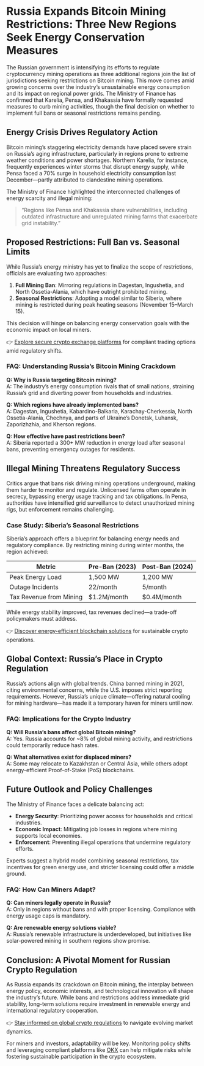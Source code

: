 # Russia Expands Bitcoin Mining Restrictions: Three New Regions Seek Energy Conservation Measures  

The Russian government is intensifying its efforts to regulate cryptocurrency mining operations as three additional regions join the list of jurisdictions seeking restrictions on Bitcoin mining. This move comes amid growing concerns over the industry’s unsustainable energy consumption and its impact on regional power grids. The Ministry of Finance has confirmed that Karelia, Pensa, and Khakassia have formally requested measures to curb mining activities, though the final decision on whether to implement full bans or seasonal restrictions remains pending.  

## Energy Crisis Drives Regulatory Action  

Bitcoin mining’s staggering electricity demands have placed severe strain on Russia’s aging infrastructure, particularly in regions prone to extreme weather conditions and power shortages. Northern Karelia, for instance, frequently experiences winter storms that disrupt energy supply, while Pensa faced a 70% surge in household electricity consumption last December—partly attributed to clandestine mining operations.  

The Ministry of Finance highlighted the interconnected challenges of energy scarcity and illegal mining:  
> “Regions like Pensa and Khakassia share vulnerabilities, including outdated infrastructure and unregulated mining farms that exacerbate grid instability.”  

## Proposed Restrictions: Full Ban vs. Seasonal Limits  

While Russia’s energy ministry has yet to finalize the scope of restrictions, officials are evaluating two approaches:  

1. **Full Mining Ban**: Mirroring regulations in Dagestan, Ingushetia, and North Ossetia-Alania, which have outright prohibited mining.  
2. **Seasonal Restrictions**: Adopting a model similar to Siberia, where mining is restricted during peak heating seasons (November 15–March 15).  

This decision will hinge on balancing energy conservation goals with the economic impact on local miners.  

👉 [Explore secure crypto exchange platforms](https://bit.ly/okx-bonus) for compliant trading options amid regulatory shifts.  

### FAQ: Understanding Russia’s Bitcoin Mining Crackdown  

**Q: Why is Russia targeting Bitcoin mining?**  
A: The industry’s energy consumption rivals that of small nations, straining Russia’s grid and diverting power from households and industries.  

**Q: Which regions have already implemented bans?**  
A: Dagestan, Ingushetia, Kabardino-Balkaria, Karachay-Cherkessia, North Ossetia-Alania, Chechnya, and parts of Ukraine’s Donetsk, Luhansk, Zaporizhzhia, and Kherson regions.  

**Q: How effective have past restrictions been?**  
A: Siberia reported a 300+ MW reduction in energy load after seasonal bans, preventing emergency outages for residents.  

## Illegal Mining Threatens Regulatory Success  

Critics argue that bans risk driving mining operations underground, making them harder to monitor and regulate. Unlicensed farms often operate in secrecy, bypassing energy usage tracking and tax obligations. In Pensa, authorities have intensified grid surveillance to detect unauthorized mining rigs, but enforcement remains challenging.  

### Case Study: Siberia’s Seasonal Restrictions  

Siberia’s approach offers a blueprint for balancing energy needs and regulatory compliance. By restricting mining during winter months, the region achieved:  

| Metric               | Pre-Ban (2023) | Post-Ban (2024) |  
|----------------------|----------------|-----------------|  
| Peak Energy Load     | 1,500 MW       | 1,200 MW        |  
| Outage Incidents     | 22/month       | 5/month         |  
| Tax Revenue from Mining | $1.2M/month   | $0.4M/month     |  

While energy stability improved, tax revenues declined—a trade-off policymakers must address.  

👉 [Discover energy-efficient blockchain solutions](https://bit.ly/okx-bonus) for sustainable crypto operations.  

## Global Context: Russia’s Place in Crypto Regulation  

Russia’s actions align with global trends. China banned mining in 2021, citing environmental concerns, while the U.S. imposes strict reporting requirements. However, Russia’s unique climate—offering natural cooling for mining hardware—has made it a temporary haven for miners until now.  

### FAQ: Implications for the Crypto Industry  

**Q: Will Russia’s bans affect global Bitcoin mining?**  
A: Yes. Russia accounts for ~8% of global mining activity, and restrictions could temporarily reduce hash rates.  

**Q: What alternatives exist for displaced miners?**  
A: Some may relocate to Kazakhstan or Central Asia, while others adopt energy-efficient Proof-of-Stake (PoS) blockchains.  

## Future Outlook and Policy Challenges  

The Ministry of Finance faces a delicate balancing act:  

- **Energy Security**: Prioritizing power access for households and critical industries.  
- **Economic Impact**: Mitigating job losses in regions where mining supports local economies.  
- **Enforcement**: Preventing illegal operations that undermine regulatory efforts.  

Experts suggest a hybrid model combining seasonal restrictions, tax incentives for green energy use, and stricter licensing could offer a middle ground.  

### FAQ: How Can Miners Adapt?  

**Q: Can miners legally operate in Russia?**  
A: Only in regions without bans and with proper licensing. Compliance with energy usage caps is mandatory.  

**Q: Are renewable energy solutions viable?**  
A: Russia’s renewable infrastructure is underdeveloped, but initiatives like solar-powered mining in southern regions show promise.  

## Conclusion: A Pivotal Moment for Russian Crypto Regulation  

As Russia expands its crackdown on Bitcoin mining, the interplay between energy policy, economic interests, and technological innovation will shape the industry’s future. While bans and restrictions address immediate grid stability, long-term solutions require investment in renewable energy and international regulatory cooperation.  

👉 [Stay informed on global crypto regulations](https://bit.ly/okx-bonus) to navigate evolving market dynamics.  

For miners and investors, adaptability will be key. Monitoring policy shifts and leveraging compliant platforms like [OKX](https://bit.ly/okx-bonus) can help mitigate risks while fostering sustainable participation in the crypto ecosystem.